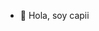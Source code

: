 - 👋 Hola, soy capii

<!---
elcapiitan/elcapiitan is a ✨ special ✨ repository because its `README.md` (this file) appears on your GitHub profile.
You can click the Preview link to take a look at your changes.
--->
